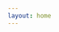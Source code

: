 ```yaml
---
layout: home
---
```


<script setup lang="ts"> 
    import Home from "/@theme/components/Home.vue"
</script>

<Home/>

